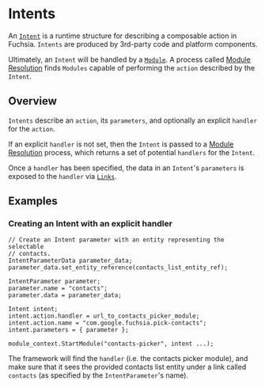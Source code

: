 Intents
===

An [`Intent`](../../public/lib/intent/fidl/intent.fidl) is a runtime structure
for describing a composable action in Fuchsia.  `Intents` are produced by
3rd-party code and platform components.

Ultimately, an `Intent` will be handled by a [`Module`](module.md). A process
called [Module Resolution](module_resolution.md) finds `Modules` capable of
performing the `action` described by the `Intent`.

## Overview

`Intents` describe an `action`, its `parameters`, and optionally an explicit 
`handler` for the `action`.

If an explicit `handler` is not set, then the `Intent` is passed to a
[Module Resolution](module_resolution.md) process, which returns a set of
potential `handlers` for the `Intent`.

Once a `handler` has been specified, the data in an `Intent`'s `parameters` is
exposed to the `handler` via [`Links`](../../public/lib/story/fidl/link.fidl).

## Examples

### Creating an Intent with an explicit handler

```
// Create an Intent parameter with an entity representing the selectable
// contacts.
IntentParameterData parameter_data;
parameter_data.set_entity_reference(contacts_list_entity_ref);

IntentParameter parameter;
parameter.name = "contacts";
parameter.data = parameter_data;

Intent intent;
intent.action.handler = url_to_contacts_picker_module;
intent.action.name = "com.google.fuchsia.pick-contacts";
intent.parameters = { parameter };

module_context.StartModule("contacts-picker", intent ...);
```

The framework will find the `handler` (i.e. the contacts picker module), and 
make sure that it sees the provided contacts list entity under a link called
`contacts` (as specified by the `IntentParameter`'s name).
